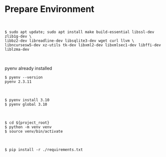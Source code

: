 # Prepare Environment

<br/>

```
$ sudo apt update; sudo apt install make build-essential libssl-dev zlib1g-dev \
libbz2-dev libreadline-dev libsqlite3-dev wget curl llvm \
libncursesw5-dev xz-utils tk-dev libxml2-dev libxmlsec1-dev libffi-dev liblzma-dev
```

<br/>

pyenv already installed

```
$ pyenv --version
pyenv 2.3.11
```

<br/>

```
$ pyenv install 3.10
$ pyenv global 3.10
```

<br/>

```
$ cd ${project_root}
$ python -m venv venv
$ source venv/bin/activate
```

<br/>

```
$ pip install -r ./requirements.txt
```
